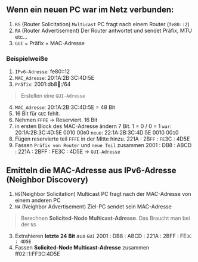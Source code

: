 ## Wenn ein neuen PC war im Netz verbunden:

1. `RS` (Router Solicitation) `Multicast`
	PC fragt nach einem Router (`fe80::2`)
2. `RA` (Router Advertisement)
	Der Router antwortet und sendet Präfix, MTU etc...
3. `GUI` = Präfix + MAC-Adresse

### Beispielweiße

1. `IPv6-Adresse`: fe80::12
2. `MAC_Adresse`:  20:1A:2B:3C:4D:5E
3. `Präfix`: 2001:db8:abcd::/64

>Erstellen eine `GUI-Adresse`

4. `MAC_Adresse`:  20:1A:2B:3C:4D:5E = 48 Bit
5. 16 Bit für `GUI` fehlt.
6. Nehmen `FFFE` -> Reserviert. 16 Bit
7. in ersten Block des MAC-Adresse ändern 7 Bit. 1 = 0 / 0 = 1
	`war`: 20:1A:2B:3C:4D:5E
		0010 00`0`0
	`neue`: 22:1A:2B:3C:4D:5E
		0010 00`1`0
8. Fügen reservierte teil `FFFE` in der Mitte hinzu.
	221A : 2B`FF` : `FE`3C : 4D5E
9. Fassen `Präfix von Router` und `neue Teil` zusammen
	2001 : DB8 : ABCD : 221A : 2BFF : FE3C : 4D5E -> `GUI-Adresse`

## Emitteln die MAC-Adresse aus IPv6-Adresse (Neighbor Discovery)

1. `NS`(Neighbor Solicitation) Multicast
	PC fragt nach der MAC-Adresse von einem anderen PC
2. `NA` (Neighbor Advertisement)
	Ziel-PC sendet sein MAC-Adresse

> Berechnen **Solicited-Node Multicast-Adresse**. Das Braucht man bei der `NS`

3. Extrahieren **letzte 24 Bit** aus `GUI`
	2001 : DB8 : ABCD : 221A : 2BFF : FE`3C : 4D5E`
4. Fassen **Solicited-Node Multicast-Adresse** zusammen
	ff02::1:FF3C:4D5E